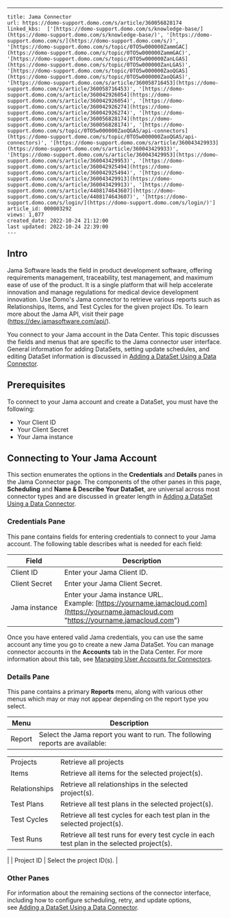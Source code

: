 ---
    title: Jama Connector
    url: https://domo-support.domo.com/s/article/360056828174
    linked_kbs:  ['[https://domo-support.domo.com/s/knowledge-base/](https://domo-support.domo.com/s/knowledge-base/)', '[https://domo-support.domo.com/s/](https://domo-support.domo.com/s/)', '[https://domo-support.domo.com/s/topic/0TO5w000000ZammGAC](https://domo-support.domo.com/s/topic/0TO5w000000ZammGAC)', '[https://domo-support.domo.com/s/topic/0TO5w000000ZanLGAS](https://domo-support.domo.com/s/topic/0TO5w000000ZanLGAS)', '[https://domo-support.domo.com/s/topic/0TO5w000000ZaoQGAS](https://domo-support.domo.com/s/topic/0TO5w000000ZaoQGAS)', '[https://domo-support.domo.com/s/article/360058716453](https://domo-support.domo.com/s/article/360058716453)', '[https://domo-support.domo.com/s/article/360042926054](https://domo-support.domo.com/s/article/360042926054)', '[https://domo-support.domo.com/s/article/360042926274](https://domo-support.domo.com/s/article/360042926274)', '[https://domo-support.domo.com/s/article/360056828174](https://domo-support.domo.com/s/article/360056828174)', '[https://domo-support.domo.com/s/topic/0TO5w000000ZaoQGAS/api-connectors](https://domo-support.domo.com/s/topic/0TO5w000000ZaoQGAS/api-connectors)', '[https://domo-support.domo.com/s/article/360043429933](https://domo-support.domo.com/s/article/360043429933)', '[https://domo-support.domo.com/s/article/360043429953](https://domo-support.domo.com/s/article/360043429953)', '[https://domo-support.domo.com/s/article/360042925494](https://domo-support.domo.com/s/article/360042925494)', '[https://domo-support.domo.com/s/article/360043429913](https://domo-support.domo.com/s/article/360043429913)', '[https://domo-support.domo.com/s/article/4408174643607](https://domo-support.domo.com/s/article/4408174643607)', '[https://domo-support.domo.com/s/login/](https://domo-support.domo.com/s/login/)']
    article_id: 000003292
    views: 1,077
    created_date: 2022-10-24 21:12:00
    last updated: 2022-10-24 22:39:00
    ---



Intro
-----


Jama Software leads the field in product development software, offering requirements management, traceability, test management, and maximum ease of use of the product. It is a single platform that will help accelerate innovation and manage regulations for medical device development innovation. Use Domo's Jama connector to retrieve various reports such as Relationships, Items, and Test Cycles for the given project IDs. To learn more about the Jama API, visit their page (<https://dev.jamasoftware.com/api/>).


You connect to your Jama account in the Data Center. This topic discusses the fields and menus that are specific to the Jama connector user interface. General information for adding DataSets, setting update schedules, and editing DataSet information is discussed in [Adding a DataSet Using a Data Connector](/s/article/360058716453 "Adding a DataSet Using a Data Connector").


Prerequisites
-------------


To connect to your Jama account and create a DataSet, you must have the following:


* Your Client ID
* Your Client Secret
* Your Jama instance


Connecting to Your Jama Account
-------------------------------


This section enumerates the options in the **Credentials** and **Details** panes in the Jama Connector page. The components of the other panes in this page, **Scheduling** and **Name & Describe Your DataSet**, are universal across most connector types and are discussed in greater length in [Adding a DataSet Using a Data Connector](/s/article/360058716453 "Adding a DataSet Using a Data Connector").


### Credentials Pane


This pane contains fields for entering credentials to connect to your Jama account. The following table describes what is needed for each field:  




| Field | Description |
| --- | --- |
| Client ID | Enter your Jama Client ID. |
| Client Secret | Enter your Jama Client Secret. |
| Jama instance | Enter your Jama instance URL. Example: [https://yourname.jamacloud.com](https://yourname.jamacloud.com "https://yourname.jamacloud.com") |


Once you have entered valid Jama credentials, you can use the same account any time you go to create a new Jama DataSet. You can manage connector accounts in the **Accounts** tab in the Data Center. For more information about this tab, see [Managing User Accounts for Connectors](/s/article/360042926054 "Managing User Accounts for Connectors").


### Details Pane


This pane contains a primary **Reports** menu, along with various other menus which may or may not appear depending on the report type you select.




| Menu | Description |
| --- | --- |
| Report | Select the Jama report you want to run. The following reports are available:

|  |  |
| --- | --- |
| Projects | Retrieve all projects |
| Items | Retrieve all items for the selected project(s). |
| Relationships | Retrieve all relationships in the selected project(s). |
| Test Plans | Retrieve all test plans in the selected project(s). |
| Test Cycles | Retrieve all test cycles for each test plan in the selected project(s). |
| Test Runs | Retrieve all test runs for every test cycle in each test plan in the selected project(s). |

 |
| Project ID | Select the project ID(s). |


### Other Panes


For information about the remaining sections of the connector interface, including how to configure scheduling, retry, and update options, see [Adding a DataSet Using a Data Connector](/s/article/360042926274 "Adding a DataSet Using a Data Connector").

